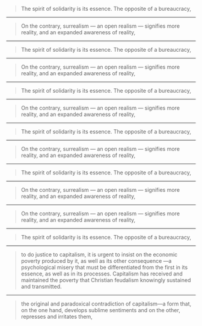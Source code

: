 
> The spirit of solidarity is its essence. The opposite of a bureaucracy,

***

> On the contrary, surrealism — an open realism — signifies more reality, and an expanded awareness of reality,

***

> The spirit of solidarity is its essence. The opposite of a bureaucracy,

***

> On the contrary, surrealism — an open realism — signifies more reality, and an expanded awareness of reality,

***

> The spirit of solidarity is its essence. The opposite of a bureaucracy,

***

> On the contrary, surrealism — an open realism — signifies more reality, and an expanded awareness of reality,

***

> The spirit of solidarity is its essence. The opposite of a bureaucracy,

***

> On the contrary, surrealism — an open realism — signifies more reality, and an expanded awareness of reality,

***

> The spirit of solidarity is its essence. The opposite of a bureaucracy,

***

> On the contrary, surrealism — an open realism — signifies more reality, and an expanded awareness of reality,

***

> On the contrary, surrealism — an open realism — signifies more reality, and an expanded awareness of reality,

***

> The spirit of solidarity is its essence. The opposite of a bureaucracy,

***

> to do justice to capitalism, it is urgent to insist on the economic poverty produced by it, as well as its other consequence —a psychological misery that must be differentiated from the first in its essence, as well as in its processes. Capitalism has received and maintained the poverty that Christian feudalism knowingly sustained and transmitted.

***

> the original and paradoxical contradiction of capitalism—a form that, on the one hand, develops sublime sentiments and on the other, represses and irritates them,